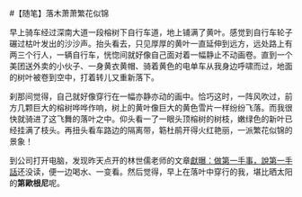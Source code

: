 #【随笔】落木萧萧繁花似锦

早上骑车经过深南大道一段榕树下自行车道，地上铺满了黄叶。感觉到自行车轮子碾过枯叶发出的沙沙声。抬头看去，只见厚厚的黄叶一直延伸到远方，远处路上有两三个行人，一辆自行车，恍惚间就好像自己面对着一幅静止不动画卷。直到一个美团送外卖的小伙子、一身黄衣黄帽、骑着黄色的电单车从我身边呼啸而过，地面的树叶被卷到空中，打着转儿又重新落下。

刹那间觉得，自己就好像穿行在一幅亦静亦动的画中。恰巧这时，一阵风吹过，前方几颗巨大的榕树哗哗作响，树上的黄叶像巨大的黄色雪片一样纷纷飞落。而我很快就骑进了这飞舞的落叶之中。仰头看一了一眼头顶榕树的树枝，嫩绿色的新叶已经挂满了枝头。再扭头看车路边的隔离带，簕杜鹃开得火红艳丽，一派繁花似锦的景象！

到公司打开电脑，发现昨天点开的林世儒老师的文章[獻曝：做第一手事，說第一手話](https://www.jianshu.com/p/f3d5f64a6eb9)还没读，便一边喝水、一变看。然后觉得，早上在落叶中穿行的我，堪比晒太阳的**第歐根尼**呢。